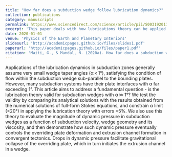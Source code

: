 ```yaml
---
title: "How far does a subduction wedge follow lubrication dynamics?"
collection: publications
category: manuscripts
permalink: https://www.sciencedirect.com/science/article/pii/S0031920119302110
excerpt: 'This paper deals with how lubrications theory can be applied to understand subduction wedge dynamics'
date: 2020-01-01
venue: 'Physics of the Earth and Planetary Interiors'
slidesurl: 'http://academicpages.github.io/files/slides1.pdf'
paperurl: 'http://academicpages.github.io/files/paper1.pdf'
citation: 'Maiti, G., & Mandal, N. (2020a). How far does a subduction wedge follow lubrication dynamics? Physics of the Earth and Planetary Interiors, 298, 10634'
---
```


Applications of the lubrication dynamics in subduction zones generally assume very small wedge taper angles 
(α < 1°), satisfying the condition of flow within the subduction wedge sub-parallel to the bounding plates.
 However, many subduction systems have their plate interfaces with α far exceeding 1°. This article aims to address 
 a fundamental question - is the lubrication theory valid for subduction wedges with α ≫ 1°? We test the validity by
 comparing its analytical solutions with the results obtained from the numerical solutions of full-form Stokes equations, and 
 constrain α limit (<20°) in applying the lubrication theory with errors <5%. We also use this theory to evaluate the magnitude
 of dynamic pressure in subduction wedges as a function of subduction velocity, wedge geometry and its viscosity, and then 
 demonstrate how such dynamic pressure eventually controls the overriding plate deformation and extrusion channel formation 
 in convergent tectonics. Drops in dynamic pressure facilitate gravitational collapse of the overriding plate, which in turn 
 initiates the extrusion channel in a wedge.
 
 